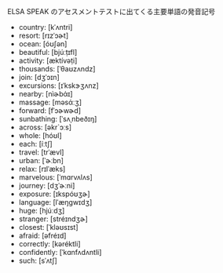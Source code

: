 ELSA SPEAK のアセスメントテストに出てくる主要単語の発音記号
* country: [kˈʌntri]
* resort: [rɪzˈɔɚt]
* ocean: [óʊʃən]
* beautiful: [bjúːṭɪfl]
* activity: [æktívəṭi]
* thousands: [ˈθaʊzʌndz]
* join: [dʒˈɔɪn]
* excursions: [ɪˈkskɝʒʌnz]
* nearby: [nìɚbάɪ]
* massage: [məsάːʒ]
* forward: [fˈɔɚwɚd]
* sunbathing: [ˈsʌˌnbeðɪŋ]
* across: [əkr`ɔːs]
* whole: [hóʊl]
* each: [íːtʃ]
* travel: [trˈævl]
* urban: [ˈɚːbn]
* relax: [rɪlˈæks]
* marvelous: [ˈmɑrvʌlʌs]
* journey: [dʒˈɚːni]
* exposure: [ɪkspóʊʒɚ]
* language: [lˈæŋgwɪdʒ]
* huge: [hjúːdʒ]
* stranger: [stréɪndʒɚ]
* closest: [ˈkləʊsɪst]
* afraid: [əfréɪd]
* correctly: [kəréktli]
* confidently: [ˈkɑnfʌdʌntli]
* such: [sˈʌtʃ]

